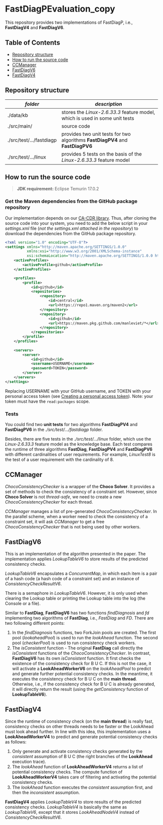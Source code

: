 # FastDiagPEvaluation_copy

This repository provides two implementations of FastDiagP, i.e., **FastDiagV4** and **FastDiagV6**.

## Table of Contents

- [Repository structure](#repository-structure)
- [How to run the source code](#how-to-run-the-source-code)
- [CCManager](#ccmanager)
- [FastDiagV6](#fastdiagv6)
- [FastDiagV4](#fastdiagv4)

## Repository structure

| *folder*                 | *description*                                                              |
|--------------------------|----------------------------------------------------------------------------|
| ./data/kb                | stores the *Linux-2.6.33.3* feature model, which is used in some unit tests |
| ./src/main/              | source code                                                                |
| ./src/test/.../fastdiagp | provides two unit tests for two algorithms **FastDiagPV4** and **FastDiagPV6**     |
| ./src/test/.../linux     | provides 5 tests on the basis of the *Linux-2.6.33.3* feature model    |

## How to run the source code

> **JDK requirement:** Eclipse Temurin 17.0.2

### Get the Maven dependencies from the GitHub package repository

Our implementation depends on our [CA-CDR library](https://github.com/manleviet/CA-CDR-V2). Thus, after cloning the source code into your system,
you need to add the below script in your *settings.xml* file (*not the settings.xml attached in the repository*) to download the dependencies from the GitHub package repository.

```xml
<?xml version="1.0" encoding="UTF-8"?>
<settings xmlns="http://maven.apache.org/SETTINGS/1.0.0"
          xmlns:xsi="http://www.w3.org/2001/XMLSchema-instance"
          xsi:schemaLocation="http://maven.apache.org/SETTINGS/1.0.0 http://maven.apache.org/xsd/settings-1.0.0.xsd">
    <activeProfiles>
        <activeProfile>github</activeProfile>
    </activeProfiles>

    <profiles>
        <profile>
            <id>github</id>
            <repositories>
                <repository>
                    <id>central</id>
                    <url>https://repo1.maven.org/maven2</url>
                </repository>
                <repository>
                    <id>github</id>
                    <url>https://maven.pkg.github.com/manleviet/*</url>
                </repository>
            </repositories>
        </profile>
    </profiles>
    
    <servers>
        <server>
            <id>github</id>
            <username>USERNAME</username>
            <password>TOKEN</password>
        </server>
    </servers>
</settings>
```
Replacing USERNAME with your GitHub username, and TOKEN with your personal access token 
(see [Creating a personal access token](https://docs.github.com/en/authentication/keeping-your-account-and-data-secure/creating-a-personal-access-token)). Note: your token must have the ```read:packages``` scope.

### Tests

You could find two **unit tests** for two algorithms **FastDiagPV4** and **FastDiagPV6** in the *./src/test/.../fastdiagp* folder.

Besides, there are five tests in the *./src/test/.../linux* folder, which use the *Linux-2.6.33.3* feature model as the knowledge base.
Each test compares the runtime of three algorithms **FastDiag**, **FastDiagPV4** and **FastDiagPV6** with different cardinalities of 
user requirements. For example, _LinuxTest8_ is the test of a user requirement with the cardinality of 8.

## CCManager

_ChocoConsistencyChecker_ is a wrapper of the **Choco Solver**. It provides a set of methods to check the consistency 
of a constraint set. However, since **Choco Solver** is not _thread-safe_, we need to create a new _ChocoConsistencyChecker_
for each thread.

_CCManager_ manages a list of pre-generated _ChocoConsistencyChecker_. In the parallel scheme, when a worker need 
to check the consistency of a constraint set, it will ask _CCManager_ to get a free _ChocoConsistencyChecker_ that 
is not being used by other workers.

## FastDiagV6

This is an implementation of the algorithm presented in the paper. The implementation applies _LookupTableV6_ 
to store results of the predicted consistency checks.

_LookupTableV6_ encapsulates a _ConcurrentMap_, in which each item is a pair of a hash code (a hash code of a constraint set) 
and an instance of _ConsistencyCheckResultV6_.

There is a semaphore in _LookupTableV6_. However, it is only used when clearing the Lookup table 
or printing the Lookup table into the log (the Console or a file).

Similar to **FastDiag**, **FastDiagV6** has two functions _findDiagnosis_ and _fd_ implementing two algorithms of **FastDiag**, 
i.e., _FastDiag_ and _FD_. There are two following different points:

1. In the _findDiagnosis_ functions, two ForkJoin pools are created. The first pool (_lookaheadPool_) is used 
to run the _lookAhead_ function. The second pool (_checkerPool_) is used to run consistency check workers.
2. The _isConsistent_ function - The original **FastDiag** call directly the _isConsistent_ functions of the _ChocoConsistencyChecker_.
In contrast, **FastDiagV6** has its own _isConsistent_ function. It first checks the existence of the consistency check for B U C.
If this is not the case, it will activate a **LookAheadWorkerV6** on the _lookAheadPool_ to predict 
and generate further potential consistency checks. In the meantime, it executes the consistency check for B U C
on the **main thread**. Otherwise, i.e., if the consistency check for B U C is already generated, 
it will directly return the result (using the _getConsistency_ function of **LookupTableV6**).

## FastDiagV4

Since the runtime of consistency check (on the **main thread**) is really fast, consistency checks on other threads needs to be
faster or the LookAhead must look ahead further. In line with this idea, this implementation uses a **LookAheadWorkerV4** to predict
and generate potential consistency checks as follows:

1. Only generate and activate consistency checks generated by the _consistent_ assumption of B U C 
(the right branches of the **LookAhead** execution trace). 
2. The _lookAhead_ function of **LookAheadWorkerV4** returns a list of potential consistency checks.
The compute function of **LookAheadWorkerV4** takes care of filtering and activating the potential consistency checks.
3. The _lookAhead_ function executes the _consistent_ assumption first, and then the _inconsistent_ assumption.

**FastDiagV4** applies _LookupTableV4_ to store results of the predicted consistency checks. _LookupTableV4_ is basically
the same as _LookupTableV6_, except that it stores _LookAheadNodeV4_ instead of _ConsistencyCheckResultV6_.